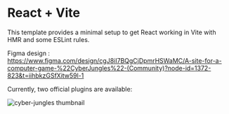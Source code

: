 # React + Vite

This template provides a minimal setup to get React working in Vite with HMR and some ESLint rules.

Figma design : https://www.figma.com/design/cgJ8iI7BQgCjDpmrHSWaMC/A-site-for-a-computer-game-%22CyberJungles%22-(Community)?node-id=1372-823&t=iihbkzGSfXitw59l-1

Currently, two official plugins are available:

![cyber-jungles thumbnail](https://github.com/user-attachments/assets/663e7a19-10b3-4b3c-912a-c1df8493dfa3)
